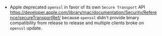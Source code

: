 - Apple deprecated `openssl` in favor of its own `Secure Transport` API https://developer.apple.com/library/mac/documentation/Security/Reference/secureTransportRef/ because `openssl` didn't provide binary compatibility from release to release and multiple clients broke on `openssl` update.
